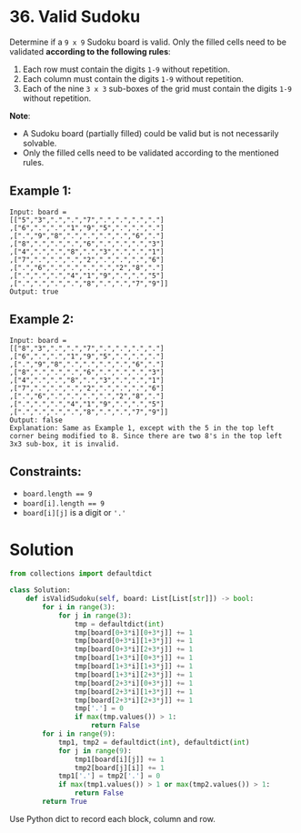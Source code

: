 # 36. Valid Sudoku

Determine if a `9 x 9` Sudoku board is valid. Only the filled cells need to be validated **according to the following rules**:

1. Each row must contain the digits `1-9` without repetition.
2. Each column must contain the digits `1-9` without repetition.
3. Each of the nine `3 x 3` sub-boxes of the grid must contain the digits `1-9` without repetition.

**Note**:

- A Sudoku board (partially filled) could be valid but is not necessarily solvable.
- Only the filled cells need to be validated according to the mentioned rules.

## Example 1:

```
Input: board = 
[["5","3",".",".","7",".",".",".","."]
,["6",".",".","1","9","5",".",".","."]
,[".","9","8",".",".",".",".","6","."]
,["8",".",".",".","6",".",".",".","3"]
,["4",".",".","8",".","3",".",".","1"]
,["7",".",".",".","2",".",".",".","6"]
,[".","6",".",".",".",".","2","8","."]
,[".",".",".","4","1","9",".",".","5"]
,[".",".",".",".","8",".",".","7","9"]]
Output: true
```

## Example 2:
```
Input: board = 
[["8","3",".",".","7",".",".",".","."]
,["6",".",".","1","9","5",".",".","."]
,[".","9","8",".",".",".",".","6","."]
,["8",".",".",".","6",".",".",".","3"]
,["4",".",".","8",".","3",".",".","1"]
,["7",".",".",".","2",".",".",".","6"]
,[".","6",".",".",".",".","2","8","."]
,[".",".",".","4","1","9",".",".","5"]
,[".",".",".",".","8",".",".","7","9"]]
Output: false
Explanation: Same as Example 1, except with the 5 in the top left corner being modified to 8. Since there are two 8's in the top left 3x3 sub-box, it is invalid.
```

## Constraints:
- `board.length == 9`
- `board[i].length == 9`
- `board[i][j]` is a digit or `'.'`

# Solution
```python
from collections import defaultdict

class Solution:
    def isValidSudoku(self, board: List[List[str]]) -> bool:
        for i in range(3):
            for j in range(3):
                tmp = defaultdict(int)
                tmp[board[0+3*i][0+3*j]] += 1
                tmp[board[0+3*i][1+3*j]] += 1
                tmp[board[0+3*i][2+3*j]] += 1
                tmp[board[1+3*i][0+3*j]] += 1
                tmp[board[1+3*i][1+3*j]] += 1
                tmp[board[1+3*i][2+3*j]] += 1
                tmp[board[2+3*i][0+3*j]] += 1
                tmp[board[2+3*i][1+3*j]] += 1
                tmp[board[2+3*i][2+3*j]] += 1
                tmp['.'] = 0
                if max(tmp.values()) > 1:
                    return False
        for i in range(9):
            tmp1, tmp2 = defaultdict(int), defaultdict(int)
            for j in range(9):
                tmp1[board[i][j]] += 1
                tmp2[board[j][i]] += 1
            tmp1['.'] = tmp2['.'] = 0
            if max(tmp1.values()) > 1 or max(tmp2.values()) > 1:
                return False
        return True
```
Use Python dict to record each block, column and row.
